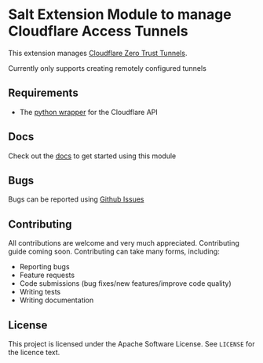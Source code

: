 # Salt Extension Module to manage Cloudflare Access Tunnels

This extension manages [Cloudflare Zero Trust Tunnels](https://developers.cloudflare.com/cloudflare-one/connections/connect-apps/).

Currently only supports creating remotely configured tunnels

## Requirements

- The [python wrapper](https://github.com/cloudflare/python-cloudflare) for the Cloudflare API

## Docs

Check out the [docs](https://mfedec.github.io/salt-ext-cloudflare-tunnel) to get started using this
module

## Bugs

Bugs can be reported using [Github Issues](https://github.com/mfedec/salt-ext-cloudflare-tunnel/issues)

## Contributing

All contributions are welcome and very much appreciated. Contributing guide coming soon.
Contributing can take many forms, including:

- Reporting bugs
- Feature requests
- Code submissions (bug fixes/new features/improve code quality)
- Writing tests
- Writing documentation


## License

This project is licensed under the Apache Software License. See `LICENSE` for the licence text.
